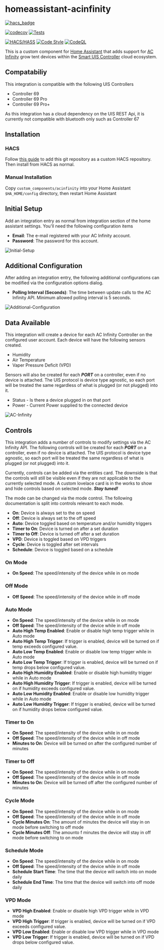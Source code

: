 # homeassistant-acinfinity

[![hacs_badge](https://img.shields.io/badge/HACS-Default-orange.svg?style=for-the-badge)](https://github.com/custom-components/hacs)

[![codecov](https://codecov.io/gh/dalinicus/homeassistant-acinfinity/graph/badge.svg?token=C4TMDAU344)](https://codecov.io/gh/dalinicus/homeassistant-acinfinity)
[![Tests](https://github.com/dalinicus/homeassistant-acinfinity/actions/workflows/tests.yaml/badge.svg)](https://github.com/dalinicus/homeassistant-acinfinity/actions/workflows/tests.yaml)

[![HACS/HASS](https://github.com/dalinicus/homeassistant-acinfinity/actions/workflows/validate.yaml/badge.svg)](https://github.com/dalinicus/homeassistant-acinfinity/actions/workflows/validate.yaml)
[![Code Style](https://github.com/dalinicus/homeassistant-acinfinity/actions/workflows/style.yaml/badge.svg)](https://github.com/dalinicus/homeassistant-acinfinity/actions/workflows/style.yaml)
[![CodeQL](https://github.com/dalinicus/homeassistant-acinfinity/actions/workflows/codeql.yaml/badge.svg)](https://github.com/dalinicus/homeassistant-acinfinity/actions/workflows/codeql.yaml)

This is a custom component for [Home Assistant](http://home-assistant.io) that adds support for [AC Infinity](https://acinfinity.com/) grow tent devices within the [Smart UIS Controller](https://acinfinity.com/smart-controllers/) cloud ecosystem. 

## Compatabiliy

This integration is compatible with the following UIS Controllers

- Controller 69
- Controller 69 Pro
- Controller 69 Pro+

As this integration has a cloud dependency on the UIS REST Api, it is currently not compatible with bluetooth only such as Controller 67

## Installation

### HACS

Follow [this guide](https://hacs.xyz/docs/faq/custom_repositories/) to add this git repository as a custom HACS repository. Then install from HACS as normal.

### Manual Installation

Copy `custom_components/acinfinity` into your Home Assistant `$HA_HOME/config` directory, then restart Home Assistant

## Initial Setup
Add an integration entry as normal from integration section of the home assistant settings.  You'll need the following configuration items

- **Email**: The e-mail registered with your AC Infinity account.
- **Password**: The password for this account.

![Initial-Setup](/images/initial-setup.png)

## Additional Configuration

After adding an integration entry, the following additional configurations can be modified via the configuration options dialog.

- **Polling Interval (Seconds)**: The time between update calls to the AC Infinity API.  Minimum allowed polling interval is 5 seconds.

![Additional-Configuration](/images/additional-configuration.png)

## Data Available

This integration will create a device for each AC Infinity Controller on the configured user account. Each device will have the following sensors created.

- Humidity
- Air Temperature
- Vaper Pressure Deficit (VPD)

Sensors will also be created for each ***PORT*** on a controller, even if no device is attached.  The UIS protocol is device type agnostic, so each port will be treated the same regardless of what is plugged (or not plugged) into it.

- Status - Is there a device plugged in on that port
- Power - Current Power supplied to the connected device

![AC-Infinity](/images/ac-infinity-device.png)

## Controls

This integration adds a number of controls to modify settings via the AC Infinity API.  The following controls will be created for each ***PORT*** on a controller, even if no device is attached.  The UIS protocol is device type agnostic, so each port will be treated the same regardless of what is plugged (or not plugged) into it.  

Currently, controls can be added via the entities card.  The downside is that the controls will still be visible even if they are not applicable to the currently selected mode.  A custom lovelace card is in the works to show and hide controls based on selected mode.  ***Stay tuned!***

The mode can be changed via the mode control.  The following documentation is split into controls relevant to each mode.
- **On**: Device is always set to the on speed
- **Off**: Device is always set to the off speed
- **Auto**: Device toggled based on temperature and/or humidity triggers
- **Timer to On**: Device is turned on after a set duration
- **Timer to Off**: Device is turned off after a set duration
- **VPD**: Device is toggled based on VPD triggers
- **Cycle**: Device is toggled after set intervals
- **Schedule**: Device is toggled based on a schedule

### On Mode
- **On Speed**: The speed/intensity of the device while in on mode


### Off Mode
- **Off Speed**: The speed/intensity of the device while in off mode

### Auto Mode
- **On Speed**: The speed/intensity of the device while in on mode
- **Off Speed**: The speed/intensity of the device while in off mode
- **Auto High Temp Enabled**: Enable or disable high temp trigger while in Auto mode
- **Auto High Temp Trigger**: If trigger is enabled, device will be turned on if temp exceeds configured value.
- **Auto Low Temp Enabled**: Enable or disable low temp trigger while in Auto mode
- **Auto Low Temp Trigger**: If trigger is enabled, device will be turned on if temp drops below configured value.
- **Auto High Humidity Enabled**: Enable or disable high humidity trigger while in Auto mode
- **Auto High Humidity Trigger**: If trigger is enabled, device will be turned on if humidity exceeds configured value.
- **Auto Low Humidity Enabled**: Enable or disable low humidity trigger while in Auto mode
- **Auto Low Humidity Trigger**: If trigger is enabled, device will be turned on if humidity drops below configured value.

### Timer to On
- **On Speed**: The speed/intensity of the device while in on mode
- **Off Speed**: The speed/intensity of the device while in off mode
- **Minutes to On**: Device will be turned on after the configured number of minutes

### Timer to Off
- **On Speed**: The speed/intensity of the device while in on mode
- **Off Speed**: The speed/intensity of the device while in off mode
- **Minutes to On**: Device will be turned off after the configured number of minutes

### Cycle Mode
- **On Speed**: The speed/intensity of the device while in on mode
- **Off Speed**: The speed/intensity of the device while in off mode
- **Cycle Minutes On**: The amount of minutes the device will stay in on mode before switching to off mode
- **Cycle Minutes Off**: The amounto f minutes the device will stay in off mode before switching to on mode

### Schedule Mode
- **On Speed**: The speed/intensity of the device while in on mode
- **Off Speed**: The speed/intensity of the device while in off mode
- **Schedule Start Time**: The time that the device will switch into on mode daily
- **Schedule End Time**: The time that the device will switch into off mode daily

### VPD Mode
- **VPD High Enabled**: Enable or disable high VPD trigger while in VPD mode
- **VPD High Trigger**: If trigger is enabled, device will be turned on if VPD exceeds configured value.
- **VPD Low Enabled**: Enable or disable low VPD trigger while in VPD mode
- **VPD Low Trigger**: If trigger is enabled, device will be turned on if VPD drops below configured value.
